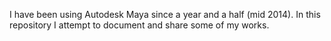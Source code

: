 I have been using Autodesk Maya since a year and a half (mid 2014). In this repository I attempt to document and share some of my works.
